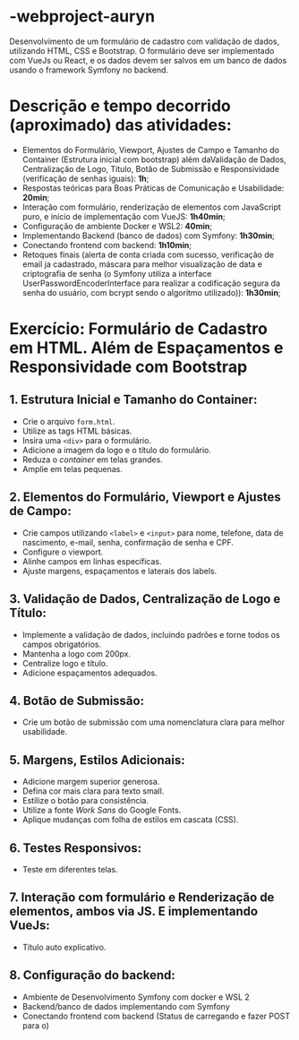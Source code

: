 # -webproject-auryn
Desenvolvimento de um formulário de cadastro com validação de dados, utilizando HTML, CSS e Bootstrap. O formulário deve ser implementado com VueJs ou React, e os dados devem ser salvos em um banco de dados usando o framework Symfony no backend.

# Descrição e tempo decorrido (aproximado) das atividades:
- Elementos do Formulário, Viewport, Ajustes de Campo e Tamanho do Container (Estrutura inicial com bootstrap) além daValidação de Dados, Centralização de Logo, Título, Botão de Submissão e Responsividade (verificação de senhas iguais): **1h**;
- Respostas teóricas para Boas Práticas de Comunicação e Usabilidade: **20min**;
- Interação com formulário, renderização de elementos com JavaScript puro, e início de implementação com VueJS: **1h40min**;
- Configuração de ambiente Docker e WSL2: **40min**;
- Implementando Backend (banco de dados) com Symfony: **1h30min**;
- Conectando frontend com backend: **1h10min**;
- Retoques finais (alerta de conta criada com sucesso, verificação de email ja cadastrado, máscara para melhor visualização de data e criptografia de senha (o Symfony utiliza a interface UserPasswordEncoderInterface para realizar a codificação segura da senha do usuário, com bcrypt sendo o algoritmo utilizado)): **1h30min**;

# Exercício: Formulário de Cadastro em HTML. Além de Espaçamentos e Responsividade com Bootstrap

## 1. Estrutura Inicial e Tamanho do Container:

- Crie o arquivo `form.html`.
- Utilize as tags HTML básicas.
- Insira uma `<div>` para o formulário.
- Adicione a imagem da logo e o título do formulário.
- Reduza o *container* em telas grandes.
- Amplie em telas pequenas.

## 2. Elementos do Formulário, Viewport e Ajustes de Campo:

- Crie campos utilizando `<label>` e `<input>` para nome, telefone, data de nascimento, e-mail, senha, confirmação de senha e CPF.
- Configure o viewport.
- Alinhe campos em linhas específicas.
- Ajuste margens, espaçamentos e laterais dos labels.

## 3. Validação de Dados, Centralização de Logo e Título:

- Implemente a validação de dados, incluindo padrões e torne todos os campos obrigatórios.
- Mantenha a logo com 200px.
- Centralize logo e título.
- Adicione espaçamentos adequados.


## 4. Botão de Submissão:

- Crie um botão de submissão com uma nomenclatura clara para melhor usabilidade.


## 5. Margens, Estilos Adicionais:

- Adicione margem superior generosa.
- Defina cor mais clara para texto small.
- Estilize o botão para consistência.
- Utilize a fonte *Work Sans* do Google Fonts.
- Aplique mudanças com folha de estilos em cascata (CSS).

## 6. Testes Responsivos:

- Teste em diferentes telas.

## 7. Interação com formulário e Renderização de elementos, ambos via JS. E implementando VueJs:

- Título auto explicativo.

## 8. Configuração do backend:

- Ambiente de Desenvolvimento Symfony com docker e WSL 2
- Backend/banco de dados implementando com Symfony
- Conectando frontend com backend (Status de carregando e fazer POST para o)
